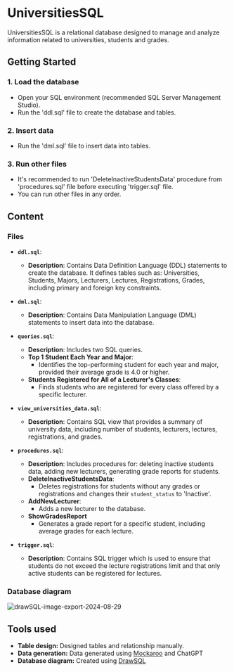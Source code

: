 # UniversitiesSQL
UniversitiesSQL is a relational database designed to manage and analyze information related to universities, students and grades.

## Getting Started

### 1. Load the database
* Open your SQL environment (recommended SQL Server Management Studio).
* Run the 'ddl.sql' file to create the database and tables.

### 2. Insert data
* Run the 'dml.sql' file to insert data into tables.

### 3. Run other files
* It's recommended to run 'DeleteInactiveStudentsData' procedure from 'procedures.sql' file before executing 'trigger.sql' file.
* You can run other files in any order.

## Content

### Files
* **`ddl.sql`**: 
  - **Description**: Contains Data Definition Language (DDL) statements to create the database. It defines tables such as: Universities, Students, Majors, Lecturers, Lectures, Registrations, Grades, including primary and foreign key constraints.

* **`dml.sql`**:
  - **Description**: Contains Data Manipulation Language (DML) statements to insert data into the database.

* **`queries.sql`**:
  - **Description**: Includes two SQL queries.
  - **Top 1 Student Each Year and Major**:
    - Identifies the top-performing student for each year and major, provided their average grade is 4.0 or higher.
  - **Students Registered for All of a Lecturer's Classes**:
    - Finds students who are registered for every class offered by a specific lecturer.


* **`view_universities_data.sql`**:
  - **Description**: Contains SQL view that provides a summary of university data, including number of students, lecturers, lectures, registrations, and grades.

* **`procedures.sql`**:
  - **Description**: Includes procedures for: deleting inactive students data, adding new lecturers, generating grade reports for students.
  - **DeleteInactiveStudentsData**:
    -  Deletes registrations for students without any grades or registrations and changes their `student_status` to 'Inactive'.
  - **AddNewLecturer**:
    - Adds a new lecturer to the database.
  - **ShowGradesReport**
    - Generates a grade report for a specific student, including average grades for each lecture.

* **`trigger.sql`**:
  - **Description**: Contains SQL trigger which is used to ensure that students do not exceed the lecture registrations limit and that only active students can be registered for lectures.



### Database diagram
![drawSQL-image-export-2024-08-29](https://github.com/user-attachments/assets/7f0fddba-95e5-4f4b-bf1e-cc05b35951fc)

## Tools used
* **Table design:** Designed tables and relationship manually.
* **Data generation:** Data generated using [Mockaroo](https://www.mockaroo.com/) and ChatGPT
* **Database diagram:** Created using [DrawSQL](https://drawsql.app/)
